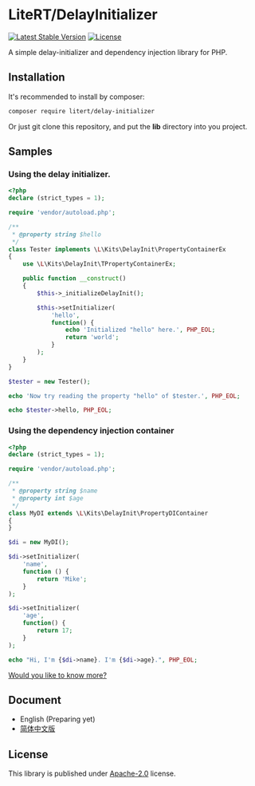 # LiteRT/DelayInitializer

[![Latest Stable Version](https://poser.pugx.org/litert/delay-initializer/v/stable?format=flat-square)](https://packagist.org/packages/litert/delay-initializer) [![License](https://poser.pugx.org/litert/delay-initializer/license?format=flat-square)](https://packagist.org/packages/litert/delay-initializer)

A simple delay-initializer and dependency injection library for PHP.

## Installation

It's recommended to install by composer:

```sh
composer require litert/delay-initializer
```

Or just git clone this repository, and put the **lib** directory into you 
project.

## Samples

### Using the delay initializer.

```php
<?php
declare (strict_types = 1);

require 'vendor/autoload.php';

/**
 * @property string $hello
 */
class Tester implements \L\Kits\DelayInit\PropertyContainerEx
{
    use \L\Kits\DelayInit\TPropertyContainerEx;

    public function __construct()
    {
        $this->_initializeDelayInit();

        $this->setInitializer(
            'hello',
            function() {
                echo 'Initialized "hello" here.', PHP_EOL;
                return 'world';
            }
        );
    }
}

$tester = new Tester();

echo 'Now try reading the property "hello" of $tester.', PHP_EOL;

echo $tester->hello, PHP_EOL;

```

### Using the dependency injection container

```php
<?php
declare (strict_types = 1);

require 'vendor/autoload.php';

/**
 * @property string $name
 * @property int $age
 */
class MyDI extends \L\Kits\DelayInit\PropertyDIContainer
{
}

$di = new MyDI();

$di->setInitializer(
    'name',
    function () {
        return 'Mike';
    }
);

$di->setInitializer(
    'age',
    function() {
        return 17;
    }
);

echo "Hi, I'm {$di->name}. I'm {$di->age}.", PHP_EOL;

```

[Would you like to know more?](./docs/zh-CN/index.md)

## Document

 - English (Preparing yet)
 - [简体中文版](./docs/zh-CN/index.md)

## License

This library is published under [Apache-2.0](./LICENSE) license.
